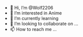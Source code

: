 - 👋 Hi, I’m @Wolf2206
- 👀 I’m interested in Anime
- 🌱 I’m currently learning 
- 💞️ I’m looking to collaborate on ...
- 📫 How to reach me ...

<!---
Wolf2206/Wolf2206 is a ✨ special ✨ repository because its `README.md` (this file) appears on your GitHub profile.
You can click the Preview link to take a look at your changes.
--->
